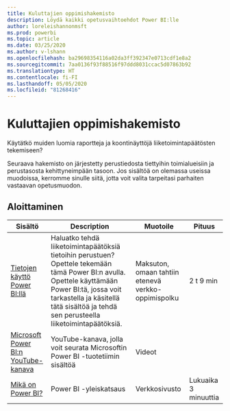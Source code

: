 ```yaml
---
title: Kuluttajien oppimishakemisto
description: Löydä kaikki opetusvaihtoehdot Power BI:lle
author: loreleishannonmsft
ms.prod: powerbi
ms.topic: article
ms.date: 03/25/2020
ms.author: v-lshann
ms.openlocfilehash: ba29698354116a02da3ff392347e0713cdf1e8a2
ms.sourcegitcommit: 7aa0136f93f88516f97ddd8031ccac5d07863b92
ms.translationtype: HT
ms.contentlocale: fi-FI
ms.lasthandoff: 05/05/2020
ms.locfileid: "81268416"
---
```

# <a name="consumers-learning-catalog"></a>Kuluttajien oppimishakemisto

Käytätkö muiden luomia raportteja ja koontinäyttöjä liiketoimintapäätösten tekemiseen? 

Seuraava hakemisto on järjestetty perustiedosta tiettyihin toimialueisiin ja perustasosta kehittyneimpään tasoon. Jos sisältöä on olemassa useissa muodoissa, kerromme sinulle siitä, jotta voit valita tarpeitasi parhaiten vastaavan opetusmuodon.

## <a name="get-started"></a>Aloittaminen<a name="get-started"></a>
| Sisältö  | Description  | Muotoile| Pituus  |
|--------------------------------------------------------------------------------------------------|-----------------------------------------------------------------------------------------------------------------------------------------------------------------------------------------|---------------------------------------|-------------------|
| [Tietojen käyttö Power BI:llä](https://docs.microsoft.com/learn/paths/consume-data-with-power-bi/) | Haluatko tehdä liiketoimintapäätöksiä tietoihin perustuen? Opettele tekemään tämä Power BI:n avulla. Opettele käyttämään Power BI:tä, jossa voit tarkastella ja käsitellä tätä sisältöä ja tehdä sen perusteella liiketoimintapäätöksiä. | Maksuton, omaan tahtiin etenevä verkko-oppimispolku | 2 t 9 min  |
| [Microsoft Power BI:n YouTube-kanava](https://www.youtube.com/user/mspowerbi/videos) | YouTube-kanava, jolla voit seurata Microsoftin Power BI -tuotetiimin sisältöä  | Videot  |            |
| [Mikä on Power BI?](https://docs.microsoft.com/power-bi/fundamentals/power-bi-overview) | Power BI -yleiskatsaus | Verkkosivusto  | Lukuaika 3 minuuttia |
